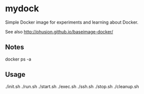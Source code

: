 mydock
======

Simple Docker image for experiments and learning about Docker.

See also http://phusion.github.io/baseimage-docker/

Notes
-----

docker ps -a


Usage
-----

./init.sh
./run.sh
./start.sh
./exec.sh
./ssh.sh
./stop.sh
./cleanup.sh
